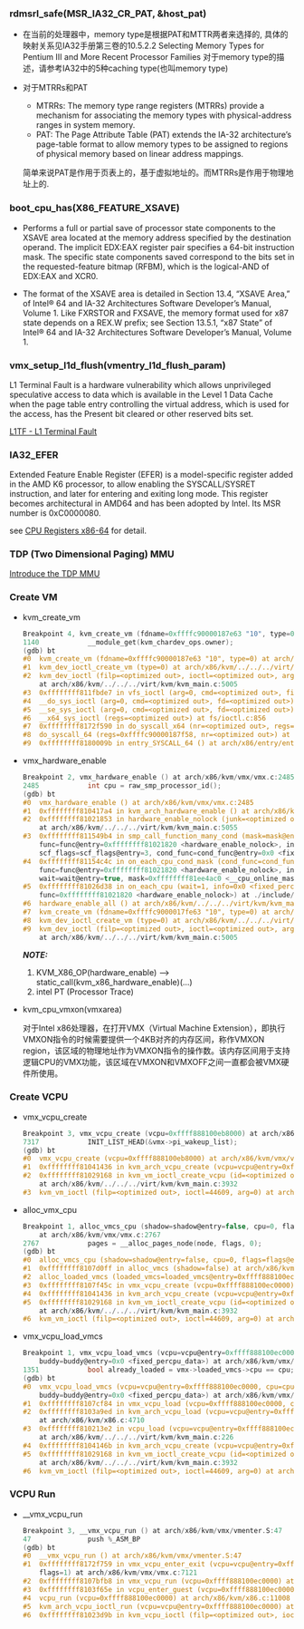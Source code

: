 ### rdmsrl_safe(MSR_IA32_CR_PAT, &host_pat)

* 在当前的处理器中，memory type是根据PAT和MTTR两者来选择的, 具体的映射关系见IA32手册第三卷的10.5.2.2 Selecting Memory Types for Pentium III and More Recent Processor Families 对于memory type的描述，请参考IA32中的5种caching type(也叫memory type)

* 对于MTRRs和PAT
    * MTRRs: The memory type range registers (MTRRs) provide a mechanism for associating the memory types with physical-address ranges in system memory.
    * PAT: The Page Attribute Table (PAT) extends the IA-32 architecture’s page-table format to allow memory types to be assigned to regions of physical memory based on linear address mappings.     

    简单来说PAT是作用于页表上的，基于虚拟地址的。而MTRRs是作用于物理地址上的.

### boot_cpu_has(X86_FEATURE_XSAVE)

* Performs a full or partial save of processor state components to the XSAVE area located at the memory address specified by the destination operand. The implicit EDX:EAX register pair specifies a 64-bit instruction mask. The specific state components saved correspond to the bits set in the requested-feature bitmap (RFBM), which is the logical-AND of EDX:EAX and XCR0.

* The format of the XSAVE area is detailed in Section 13.4, “XSAVE Area,” of Intel® 64 and IA-32 Architectures Software Developer’s Manual, Volume 1. Like FXRSTOR and FXSAVE, the memory format used for x87 state depends on a REX.W prefix; see Section 13.5.1, “x87 State” of Intel® 64 and IA-32 Architectures Software Developer’s Manual, Volume 1.

### vmx_setup_l1d_flush(vmentry_l1d_flush_param)

L1 Terminal Fault is a hardware vulnerability which allows unprivileged speculative access to data which is available in the Level 1 Data Cache when the page table entry controlling the virtual address, which is used for the access, has the Present bit cleared or other reserved bits set.

[L1TF - L1 Terminal Fault](https://www.kernel.org/doc/html/latest/admin-guide/hw-vuln/l1tf.html)

### IA32_EFER
Extended Feature Enable Register (EFER) is a model-specific register added in the AMD K6 processor, to allow enabling the SYSCALL/SYSRET instruction, and later for entering and exiting long mode. This register becomes architectural in AMD64 and has been adopted by Intel. Its MSR number is 0xC0000080.

see [CPU Registers x86-64](https://wiki.osdev.org/CPU_Registers_x86-64#IA32_EFER) for detail.

### TDP (Two Dimensional Paging) MMU

[Introduce the TDP MMU](https://lwn.net/Articles/832835/)

### Create VM

* kvm_create_vm

    ```c
    Breakpoint 4, kvm_create_vm (fdname=0xffffc90000187e63 "10", type=0) at arch/x86/kvm/../../../virt/kvm/kvm_main.c:1140
    1140            __module_get(kvm_chardev_ops.owner);
    (gdb) bt
    #0  kvm_create_vm (fdname=0xffffc90000187e63 "10", type=0) at arch/x86/kvm/../../../virt/kvm/kvm_main.c:1140
    #1  kvm_dev_ioctl_create_vm (type=0) at arch/x86/kvm/../../../virt/kvm/kvm_main.c:4963
    #2  kvm_dev_ioctl (filp=<optimized out>, ioctl=<optimized out>, arg=0)
        at arch/x86/kvm/../../../virt/kvm/kvm_main.c:5005
    #3  0xffffffff811fbde7 in vfs_ioctl (arg=0, cmd=<optimized out>, filp=0xffff888100dd4100) at fs/ioctl.c:51
    #4  __do_sys_ioctl (arg=0, cmd=<optimized out>, fd=<optimized out>) at fs/ioctl.c:870
    #5  __se_sys_ioctl (arg=0, cmd=<optimized out>, fd=<optimized out>) at fs/ioctl.c:856
    #6  __x64_sys_ioctl (regs=<optimized out>) at fs/ioctl.c:856
    #7  0xffffffff8172f590 in do_syscall_x64 (nr=<optimized out>, regs=0xffffc90000187f58) at arch/x86/entry/common.c:50
    #8  do_syscall_64 (regs=0xffffc90000187f58, nr=<optimized out>) at arch/x86/entry/common.c:80
    #9  0xffffffff8180009b in entry_SYSCALL_64 () at arch/x86/entry/entry_64.S:120
    ```

* vmx_hardware_enable

    ```c
    Breakpoint 2, vmx_hardware_enable () at arch/x86/kvm/vmx/vmx.c:2485
    2485            int cpu = raw_smp_processor_id();
    (gdb) bt
    #0  vmx_hardware_enable () at arch/x86/kvm/vmx/vmx.c:2485
    #1  0xffffffff810417a4 in kvm_arch_hardware_enable () at arch/x86/kvm/x86.c:12204
    #2  0xffffffff81021853 in hardware_enable_nolock (junk=<optimized out>)
        at arch/x86/kvm/../../../virt/kvm/kvm_main.c:5055
    #3  0xffffffff811549b4 in smp_call_function_many_cond (mask=mask@entry=0xffffffff81ee4ac0 <__cpu_online_mask>,
        func=func@entry=0xffffffff81021820 <hardware_enable_nolock>, info=info@entry=0x0 <fixed_percpu_data>,
        scf_flags=scf_flags@entry=3, cond_func=cond_func@entry=0x0 <fixed_percpu_data>) at kernel/smp.c:978
    #4  0xffffffff81154c4c in on_each_cpu_cond_mask (cond_func=cond_func@entry=0x0 <fixed_percpu_data>,
        func=func@entry=0xffffffff81021820 <hardware_enable_nolock>, info=info@entry=0x0 <fixed_percpu_data>,
        wait=wait@entry=true, mask=0xffffffff81ee4ac0 <__cpu_online_mask>) at kernel/smp.c:1155
    #5  0xffffffff81026d38 in on_each_cpu (wait=1, info=0x0 <fixed_percpu_data>,
        func=0xffffffff81021820 <hardware_enable_nolock>) at ./include/linux/smp.h:71
    #6  hardware_enable_all () at arch/x86/kvm/../../../virt/kvm/kvm_main.c:5117
    #7  kvm_create_vm (fdname=0xffffc9000017fe63 "10", type=0) at arch/x86/kvm/../../../virt/kvm/kvm_main.c:1205
    #8  kvm_dev_ioctl_create_vm (type=0) at arch/x86/kvm/../../../virt/kvm/kvm_main.c:4963
    #9  kvm_dev_ioctl (filp=<optimized out>, ioctl=<optimized out>, arg=0)
        at arch/x86/kvm/../../../virt/kvm/kvm_main.c:5005
    ```
    ***NOTE:***

    1. KVM_X86_OP(hardware_enable) --> static_call(kvm_x86_hardware_enable)(...)
    2. intel PT (Processor Trace)

* kvm_cpu_vmxon(vmxarea)

    对于Intel x86处理器，在打开VMX（Virtual Machine Extension），即执行VMXON指令的时候需要提供一个4KB对齐的内存区间，称作VMXON region，该区域的物理地址作为VMXON指令的操作数。该内存区间用于支持逻辑CPU的VMX功能，该区域在VMXON和VMXOFF之间一直都会被VMX硬件所使用。

### Create VCPU

* vmx_vcpu_create

    ```c
    Breakpoint 3, vmx_vcpu_create (vcpu=0xffff888100eb8000) at arch/x86/kvm/vmx/vmx.c:7317
    7317            INIT_LIST_HEAD(&vmx->pi_wakeup_list);
    (gdb) bt
    #0  vmx_vcpu_create (vcpu=0xffff888100eb8000) at arch/x86/kvm/vmx/vmx.c:7317
    #1  0xffffffff81041436 in kvm_arch_vcpu_create (vcpu=vcpu@entry=0xffff888100eb8000) at arch/x86/kvm/x86.c:11951
    #2  0xffffffff81029168 in kvm_vm_ioctl_create_vcpu (id=<optimized out>, kvm=0xffffc9000025d000)
        at arch/x86/kvm/../../../virt/kvm/kvm_main.c:3932
    #3  kvm_vm_ioctl (filp=<optimized out>, ioctl=44609, arg=0) at arch/x86/kvm/../../../virt/kvm/kvm_main.c:4676
    ```

* alloc_vmx_cpu

    ```c
    Breakpoint 1, alloc_vmcs_cpu (shadow=shadow@entry=false, cpu=0, flags=flags@entry=4197568)
        at arch/x86/kvm/vmx/vmx.c:2767
    2767            pages = __alloc_pages_node(node, flags, 0);
    (gdb) bt
    #0  alloc_vmcs_cpu (shadow=shadow@entry=false, cpu=0, flags=flags@entry=4197568) at arch/x86/kvm/vmx/vmx.c:2767
    #1  0xffffffff8107d0ff in alloc_vmcs (shadow=false) at arch/x86/kvm/vmx/vmx.h:702
    #2  alloc_loaded_vmcs (loaded_vmcs=loaded_vmcs@entry=0xffff888100ec1a70) at arch/x86/kvm/vmx/vmx.c:2806
    #3  0xffffffff8107f45c in vmx_vcpu_create (vcpu=0xffff888100ec0000) at arch/x86/kvm/vmx/vmx.c:7348
    #4  0xffffffff81041436 in kvm_arch_vcpu_create (vcpu=vcpu@entry=0xffff888100ec0000) at arch/x86/kvm/x86.c:11951
    #5  0xffffffff81029168 in kvm_vm_ioctl_create_vcpu (id=<optimized out>, kvm=0xffffc90000265000)
        at arch/x86/kvm/../../../virt/kvm/kvm_main.c:3932
    #6  kvm_vm_ioctl (filp=<optimized out>, ioctl=44609, arg=0) at arch/x86/kvm/../../../virt/kvm/kvm_main.c:4676
    ```

* vmx_vcpu_load_vmcs

    ```c
    Breakpoint 1, vmx_vcpu_load_vmcs (vcpu=vcpu@entry=0xffff888100ec0000, cpu=cpu@entry=0,
        buddy=buddy@entry=0x0 <fixed_percpu_data>) at arch/x86/kvm/vmx/vmx.c:1351
    1351            bool already_loaded = vmx->loaded_vmcs->cpu == cpu;
    (gdb) bt
    #0  vmx_vcpu_load_vmcs (vcpu=vcpu@entry=0xffff888100ec0000, cpu=cpu@entry=0,
        buddy=buddy@entry=0x0 <fixed_percpu_data>) at arch/x86/kvm/vmx/vmx.c:1351
    #1  0xffffffff8107cf84 in vmx_vcpu_load (vcpu=0xffff888100ec0000, cpu=0) at arch/x86/kvm/vmx/vmx.c:1422
    #2  0xffffffff8103a9ed in kvm_arch_vcpu_load (vcpu=vcpu@entry=0xffff888100ec0000, cpu=cpu@entry=0)
        at arch/x86/kvm/x86.c:4710
    #3  0xffffffff810213e2 in vcpu_load (vcpu=vcpu@entry=0xffff888100ec0000)
        at arch/x86/kvm/../../../virt/kvm/kvm_main.c:226
    #4  0xffffffff8104146b in kvm_arch_vcpu_create (vcpu=vcpu@entry=0xffff888100ec0000) at arch/x86/kvm/x86.c:11959
    #5  0xffffffff81029168 in kvm_vm_ioctl_create_vcpu (id=<optimized out>, kvm=0xffffc90000459000)
        at arch/x86/kvm/../../../virt/kvm/kvm_main.c:3932
    #6  kvm_vm_ioctl (filp=<optimized out>, ioctl=44609, arg=0) at arch/x86/kvm/../../../virt/kvm/kvm_main.c:4676
    ```

### VCPU Run

* __vmx_vcpu_run

    ```c
    Breakpoint 3, __vmx_vcpu_run () at arch/x86/kvm/vmx/vmenter.S:47
    47              push %_ASM_BP
    (gdb) bt
    #0  __vmx_vcpu_run () at arch/x86/kvm/vmx/vmenter.S:47
    #1  0xffffffff8172f759 in vmx_vcpu_enter_exit (vcpu=vcpu@entry=0xffff888100ec0000, vmx=vmx@entry=0xffff888100ec0000,
        flags=1) at arch/x86/kvm/vmx/vmx.c:7121
    #2  0xffffffff8107bfb8 in vmx_vcpu_run (vcpu=0xffff888100ec0000) at arch/x86/kvm/vmx/vmx.c:7222
    #3  0xffffffff8103f65e in vcpu_enter_guest (vcpu=0xffff888100ec0000) at arch/x86/kvm/x86.c:10809
    #4  vcpu_run (vcpu=0xffff888100ec0000) at arch/x86/kvm/x86.c:11008
    #5  kvm_arch_vcpu_ioctl_run (vcpu=vcpu@entry=0xffff888100ec0000) at arch/x86/kvm/x86.c:11229
    #6  0xffffffff81023d9b in kvm_vcpu_ioctl (filp=<optimized out>, ioctl=<optimized out>, arg=0)
    ```
